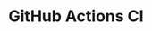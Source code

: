 # GitHub Actions CI










































































































































































































































































































































































































































































































































































































































































































































































































































































































































































































































































































































































































































































































































































































































































































































































































































































































































































































































































































































































































































































































































































































































































































































































































































































































































































































































































































































































































































































































































































































































































































































































































































